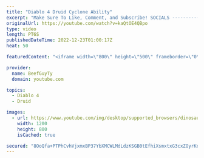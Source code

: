 ```yaml
---
title: "Diablo 4 Druid Cyclone Ability"
excerpt: "Make Sure To Like, Comment, and Subscribe! SOCIALS ---------------------------------------------- Join Our ..."
originalUrl: https://youtube.com/watch?v=kaQtOE4QBpo
type: video
length: PT6S
publishedDateTime: 2022-12-23T01:00:17Z
heat: 50

featuredContent: "<iframe width=\"800\" height=\"500\" frameborder=\"0\" src=\"https://www.youtube.com/embed/kaQtOE4QBpo\" allow=\"accelerometer; autoplay; encrypted-media; gyroscope; picture-in-picture\" allowfullscreen></iframe>"

provider:
  name: BeefGuyTy
  domain: youtube.com

topics:
  - Diablo 4
  - Druid

images:
  - url: https://www.youtube.com/img/desktop/supported_browsers/dinosaur.png
    width: 1200
    height: 800
    isCached: true

secured: "8OoQfa+PTPhCvhVjxmxBP37YbXMCWLMdLdzKSGB0tEfhiXsmxtxG3cxZOyrKo4feRCTkYVA7TmYZjZtQ3iMyEJLIZIKerI+Et4iWDg3EuVAvZbzfNKh2KOuRj2uHOdKcBLmAdlUtjTlhWknh5qRXt1bXPdldjwut5lp6K9jfemzOxpVReW7iATGFTog7/WofAFLoKldQn8wfFnGX4+I9hr593jRE9nQ3sHrcjgem+4F2jM/JRB3RRw75u8oUJ5+jxRaM1b5VnhzOZeFSX5UhtBO7fxH8aawU8hffUUjLCqrXQT2H8UK6Yy+0X31/mHMqbPPN8Zk0xqp/BXqCt/UBqKKtkwCiTDBTG0wGZTDXSFzM6nrNeb7HaM8kpI2bZSbHNzHK8LIcHLGD6nAgJpwvmqgVRYr/R6jPwiryTYC/2BM=;w6tx0q7GfZSbGfd+thstzA=="
---
```


